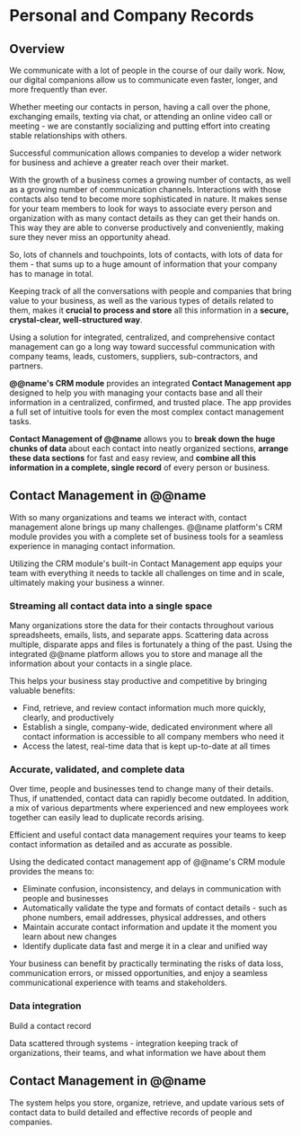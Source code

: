 # Personal and Company Records

## Overview

We communicate with a lot of people in the course of our daily work. 
Now, our digital companions allow us to communicate even faster, longer, and more frequently than ever.  

Whether meeting our contacts in person, having a call over the phone, exchanging emails, texting via chat, or attending an online video call or meeting - we are constantly socializing and putting effort into creating stable relationships with others.  

Successful communication allows companies to develop a wider network for business and achieve a greater reach over their market.  

With the growth of a business comes a growing number of contacts, as well as a growing number of communication channels. 
Interactions with those contacts also tend to become more sophisticated in nature. 
It makes sense for your team members to look for ways to associate every person and organization with as many contact details as they can get their hands on. 
This way they are able to converse productively and conveniently, making sure they never miss an opportunity ahead.  

So, lots of channels and touchpoints, lots of contacts, with lots of data for them - that sums up to a huge amount of information that your company has to manage in total.  

Keeping track of all the conversations with people and companies that bring value to your business, as well as the various types of details related to them, makes it **crucial to process and store** all this information in a **secure, crystal-clear, well-structured way**.  

Using a solution for integrated, centralized, and comprehensive contact management can go a long way toward successful communication with company teams, leads, customers, suppliers, sub-contractors, and partners.  

**@@name's CRM module** provides an integrated **Contact Management app** designed to help you with managing your contacts base and all their information in a centralized, confirmed, and trusted place. 
The app provides a full set of intuitive tools for even the most complex contact management tasks.  

**Contact Management of @@name** allows you to **break down the huge chunks of data** about each contact into neatly organized sections, **arrange these data sections** for fast and easy review, and **combine all this information in a complete, single record** of every person or business.  

## Contact Management in @@name

With so many organizations and teams we interact with, contact management alone brings up many challenges. 
@@name platform's CRM module provides you with a complete set of business tools for a seamless experience in managing contact information.  

Utilizing the CRM module's built-in Contact Management app equips your team with everything it needs to tackle all challenges on time and in scale, ultimately making your business a winner.  

### Streaming all contact data into a single space

Many organizations store the data for their contacts throughout various spreadsheets, emails, lists, and separate apps. 
Scattering data across multiple, disparate apps and files is fortunately a thing of the past. 
Using the integrated @@name platform allows you to store and manage all the information about your contacts in a single place.  

This helps your business stay productive and competitive by bringing valuable benefits:  

* Find, retrieve, and review contact information much more quickly, clearly, and productively 
* Establish a single, company-wide, dedicated environment where all contact information is accessible to all company members who need it 
* Access the latest, real-time data that is kept up-to-date at all times

### Accurate, validated, and complete data

Over time, people and businesses tend to change many of their details. 
Thus, if unattended, contact data can rapidly become outdated. 
In addition, a mix of various departments where experienced and new employees work together can easily lead to duplicate records arising.  

Efficient and useful contact data management requires your teams to keep contact information as detailed and as accurate as possible. 

Using the dedicated contact management app of @@name's CRM module provides the means to:  

* Eliminate confusion, inconsistency, and delays in communication with people and businesses 
* Automatically validate the type and formats of contact details - such as phone numbers, email addresses, physical addresses, and others 
* Maintain accurate contact information and update it the moment you learn about new changes 
* Identify duplicate data fast and merge it in a clear and unified way  

Your business can benefit by practically terminating the risks of data loss, communication errors, or missed opportunities, and enjoy a seamless communicational experience with teams and stakeholders.  

### Data integration

Build a contact record

Data scattered through systems - integration
keeping track of organizations, their teams, and what information we have about them

## Contact Management in @@name





The system helps you store, organize, retrieve, and update various sets of contact data to build detailed and effective records of people and companies.  
